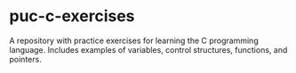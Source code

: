 # puc-c-exercises
A repository with practice exercises for learning the C programming language. Includes examples of variables, control structures, functions, and pointers.

